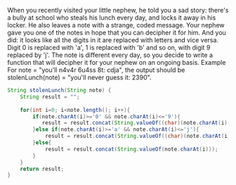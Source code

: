 When you recently visited your little nephew, he told you a sad story: there's a bully at school who steals his lunch every day, and locks it away in his locker. He also leaves a note with a strange, coded message. Your nephew gave you one of the notes in hope that you can decipher it for him. And you did: it looks like all the digits in it are replaced with letters and vice versa. Digit 0 is replaced with 'a', 1 is replaced with 'b' and so on, with digit 9 replaced by 'j'.
The note is different every day, so you decide to write a function that will decipher it for your nephew on an ongoing basis.
Example
For note = "you'll n4v4r 6u4ss 8t: cdja", the output should be
stolenLunch(note) = "you'll never guess it: 2390".
```java
String stolenLunch(String note) {
    String result = "";
    
    for(int i=0; i<note.length(); i++){
        if(note.charAt(i)>='0' && note.charAt(i)<='9'){
           result = result.concat(String.valueOf((char)(note.charAt(i)-'0'+'a')));
        }else if(note.charAt(i)>='a' && note.charAt(i)<='j'){
            result = result.concat(String.valueOf((char)(note.charAt(i)-'a'+'0')));
        }else{
            result = result.concat(String.valueOf(note.charAt(i)));
        }
    }    
    return result;
}
```